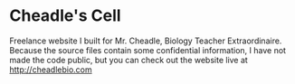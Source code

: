 # Cheadle's Cell
Freelance website I built for Mr. Cheadle, Biology Teacher Extraordinaire. 
Because the source files contain some confidential information, I have not made the code public,
but you can check out the website live at http://cheadlebio.com
